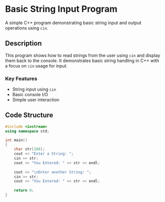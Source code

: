 # Basic String Input Program

A simple C++ program demonstrating basic string input and output operations using `cin`.

## Description

This program shows how to read strings from the user using `cin` and display them back to the console. It demonstrates basic string handling in C++ with a focus on `cin` usage for input.

### Key Features
- String input using `cin`
- Basic console I/O
- Simple user interaction

## Code Structure

```cpp
#include <iostream>
using namespace std;

int main()
{
    char str[100];
    cout << "Enter a String: ";
    cin >> str;
    cout << "You Entered: " << str << endl;
    
    cout << "\nEnter another String: ";
    cin >> str;
    cout << "You Entered: " << str << endl;
    
    return 0;
}
